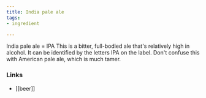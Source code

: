 ```yaml
---
title: India pale ale
tags:
- ingredient

---
```

India pale ale = IPA This is a bitter, full-bodied ale that's relatively high in alcohol. It can be identified by the letters IPA on the label. Don't confuse this with American pale ale, which is much tamer.

### Links

* [[beer]]

